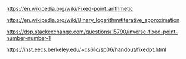


https://en.wikipedia.org/wiki/Fixed-point_arithmetic

https://en.wikipedia.org/wiki/Binary_logarithm#Iterative_approximation


https://dsp.stackexchange.com/questions/15790/inverse-fixed-point-number-number-1

https://inst.eecs.berkeley.edu/~cs61c/sp06/handout/fixedpt.html
